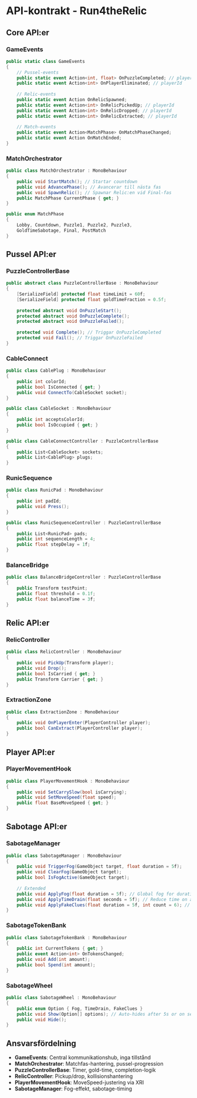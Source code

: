# API-kontrakt - Run4theRelic

## Core API:er

### GameEvents
```csharp
public static class GameEvents
{
    // Pussel-events
    public static event Action<int, float> OnPuzzleCompleted; // playerId, clearTime
    public static event Action<int> OnPlayerEliminated; // playerId
    
    // Relic-events
    public static event Action OnRelicSpawned;
    public static event Action<int> OnRelicPickedUp; // playerId
    public static event Action<int> OnRelicDropped; // playerId
    public static event Action<int> OnRelicExtracted; // playerId
    
    // Match-events
    public static event Action<MatchPhase> OnMatchPhaseChanged;
    public static event Action OnMatchEnded;
}
```

### MatchOrchestrator
```csharp
public class MatchOrchestrator : MonoBehaviour
{
    public void StartMatch(); // Startar countdown
    public void AdvancePhase(); // Avancerar till nästa fas
    public void SpawnRelic(); // Spawnar Relic:en vid Final-fas
    public MatchPhase CurrentPhase { get; }
}

public enum MatchPhase
{
    Lobby, Countdown, Puzzle1, Puzzle2, Puzzle3, 
    GoldTimeSabotage, Final, PostMatch
}
```

## Pussel API:er

### PuzzleControllerBase
```csharp
public abstract class PuzzleControllerBase : MonoBehaviour
{
    [SerializeField] protected float timeLimit = 60f;
    [SerializeField] protected float goldTimeFraction = 0.5f;
    
    protected abstract void OnPuzzleStart();
    protected abstract void OnPuzzleComplete();
    protected abstract void OnPuzzleFailed();
    
    protected void Complete(); // Triggar OnPuzzleCompleted
    protected void Fail(); // Triggar OnPuzzleFailed
}
```

### CableConnect
```csharp
public class CablePlug : MonoBehaviour
{
    public int colorId;
    public bool IsConnected { get; }
    public void ConnectTo(CableSocket socket);
}

public class CableSocket : MonoBehaviour
{
    public int acceptsColorId;
    public bool IsOccupied { get; }
}

public class CableConnectController : PuzzleControllerBase
{
    public List<CableSocket> sockets;
    public List<CablePlug> plugs;
}
```

### RunicSequence
```csharp
public class RunicPad : MonoBehaviour
{
    public int padId;
    public void Press();
}

public class RunicSequenceController : PuzzleControllerBase
{
    public List<RunicPad> pads;
    public int sequenceLength = 4;
    public float stepDelay = 1f;
}
```

### BalanceBridge
```csharp
public class BalanceBridgeController : PuzzleControllerBase
{
    public Transform testPoint;
    public float threshold = 0.1f;
    public float balanceTime = 3f;
}
```

## Relic API:er

### RelicController
```csharp
public class RelicController : MonoBehaviour
{
    public void PickUp(Transform player);
    public void Drop();
    public bool IsCarried { get; }
    public Transform Carrier { get; }
}
```

### ExtractionZone
```csharp
public class ExtractionZone : MonoBehaviour
{
    public void OnPlayerEnter(PlayerController player);
    public bool CanExtract(PlayerController player);
}
```

## Player API:er

### PlayerMovementHook
```csharp
public class PlayerMovementHook : MonoBehaviour
{
    public void SetCarrySlow(bool isCarrying);
    public void SetMoveSpeed(float speed);
    public float BaseMoveSpeed { get; }
}
```

## Sabotage API:er

### SabotageManager
```csharp
public class SabotageManager : MonoBehaviour
{
    public void TriggerFog(GameObject target, float duration = 5f);
    public void ClearFog(GameObject target);
    public bool IsFogActive(GameObject target);
    
    // Extended
    public void ApplyFog(float duration = 5f); // Global fog for duration
    public void ApplyTimeDrain(float seconds = 5f); // Reduce time on active puzzle
    public void ApplyFakeClues(float duration = 5f, int count = 6); // Spawn decoys
}
```

### SabotageTokenBank
```csharp
public class SabotageTokenBank : MonoBehaviour
{
    public int CurrentTokens { get; }
    public event Action<int> OnTokensChanged;
    public void Add(int amount);
    public bool Spend(int amount);
}
```

### SabotageWheel
```csharp
public class SabotageWheel : MonoBehaviour
{
    public enum Option { Fog, TimeDrain, FakeClues }
    public void Show(Option[] options); // Auto-hides after 5s or on selection
    public void Hide();
}
```

## Ansvarsfördelning

- **GameEvents**: Central kommunikationshub, inga tillstånd
- **MatchOrchestrator**: Matchfas-hantering, pussel-progression
- **PuzzleControllerBase**: Timer, gold-time, completion-logik
- **RelicController**: Pickup/drop, kollisionshantering
- **PlayerMovementHook**: MoveSpeed-justering via XRI
- **SabotageManager**: Fog-effekt, sabotage-timing 
